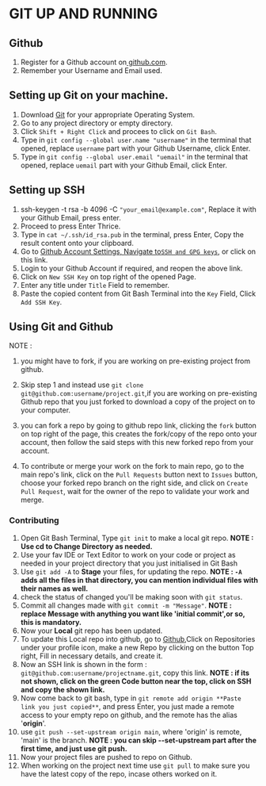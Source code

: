# GIT UP AND RUNNING 

## Github 
1. Register for a Github account on[ github.com](github.com).
2. Remember your Username and Email used.

## Setting up Git on your machine.
1. Download [Git](https://git-scm.com/downloads) for your appropriate Operating System.
2. Go to any project directory or empty directory.
3. Click ``Shift + Right Click`` and procees to click on ``Git Bash``.
4. Type in ``git config --global user.name "username"`` in the terminal that opened, replace ``username`` part with your Github Username, click Enter.
5. Type in ``git config --global user.email "uemail"`` in the terminal that opened, replace ``uemail`` part with your Github Email, click Enter.

## Setting up SSH
1. ssh-keygen -t rsa -b 4096 -C ``"your_email@example.com"``, Replace it with your Github Email, press enter.
2. Proceed to press Enter Thrice.
3. Type in ``cat ~/.ssh/id_rsa.pub`` in the terminal, press Enter, Copy the result content onto your clipboard.
4. Go to [Github Account Settings, Navigate to``SSH and GPG keys``](https://github.com/settings/keys), or click on this link.
5. Login to your Github Account if required, and reopen the above link.
6. Click on ``New SSH Key`` on top right of the opened Page.
7. Enter any title under ``Title`` Field to remember.
8. Paste the copied content from Git Bash Terminal into the ``Key`` Field, Click ``Add SSH Key``.

## Using Git and Github
NOTE : 
1. you might have to fork, if you are working on pre-existing project from github.

2. Skip step 1 and instead use ``git clone git@github.com:username/project.git``,if you are working on pre-existing Github repo that you just forked to download a copy of the project on to your computer.

3. you can fork a repo by going to github repo link, clicking the ``fork`` button on top right of the page, this creates the fork/copy of the repo onto your account, then follow the said steps with this new forked repo from your account.

4. To contribute or merge your work on the fork to main repo, go to the main repo's link, click on the ``Pull Requests`` button next to ``Issues`` button, choose your forked repo branch on the right side, and click on ``Create Pull Request``, wait for the owner of the repo to validate your work and merge.

### Contributing
1. Open Git Bash Terminal, Type ``git init`` to make a local git repo.
   **NOTE : Use cd to Change Directory as needed.**
2. Use your fav IDE or Text Editor to work on your code or project as needed in your project directory that you just initialised in Git Bash
3. Use ``git add -A`` to **Stage** your files, for updating the repo.
   **NOTE : ``-A`` adds all the files in that directory, you can mention individual files with their names as well.**
4. check the status of changed you'll be making soon with ``git status``.
5. Commit all changes made with ``git commit -m "Message"``.
   **NOTE : replace Message with anything you want like 'initial commit',or so, this is mandatory.**
6. Now your **Local** git repo has been updated.
7. To update this Local repo into github, go to [Github](github.com),Click on Repositories under your profile icon, make a new Repo by clicking on the button Top right, Fill in necessary details, and create it.
8. Now an SSH link is shown in the form : ``git@github.com:username/projectname.git``, copy this link.
   **NOTE : if its not shown, click on the green Code button near the top, click on SSH and copy the shown link.**
9. Now come back to git bash, type in ``git remote add origin **Paste link you just copied**``, and press Enter, you just made a remote access to your empty repo on github, and the remote has the alias '**origin**'.
10. use ``git push --set-upstream origin main``, where 'origin' is remote, 'main' is the branch.
    **NOTE : you can skip --set-upstream part after the first time, and just use git push.**
11. Now your project files are pushed to repo on Github.
12. When working on the project next time use ``git pull`` to make sure you have the latest copy of the repo, incase others worked on it.


